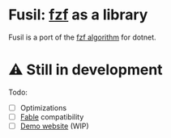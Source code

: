 # Fusil: [fzf](https://github.com/junegunn/fzf) as a library
Fusil is a port of the [fzf algorithm](https://github.com/junegunn/fzf/blob/master/src%2Falgo%2Falgo.go) for dotnet.

# ⚠️ Still in development
Todo:
- [ ] Optimizations
- [ ] [Fable](https://fable.io) compatibility
- [ ] [Demo website](https://fusil.netlify.app) (WIP)
